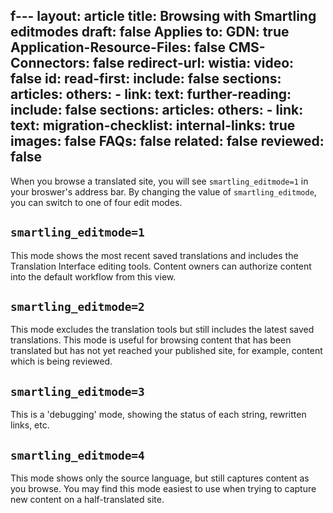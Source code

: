 f---
layout: article
title: Browsing with Smartling editmodes
draft: false
Applies to:
  GDN: true
  Application-Resource-Files: false
  CMS-Connectors: false
redirect-url:
wistia:
  video: false
  id:
read-first:
  include: false
  sections:
  articles:
  others:
    - link:
      text:
further-reading:
  include: false
  sections:
  articles:
  others:
    - link:
      text:
migration-checklist:
  internal-links: true
  images: false
  FAQs: false
  related: false
  reviewed: false
---


When you browse a translated site, you will see `smartling_editmode=1` in your broswer's address bar. By changing the value of `smartling_editmode`, you can switch to one of four edit modes.

## `smartling_editmode=1`

This mode shows the most recent saved translations and includes the Translation Interface editing tools. Content owners can authorize content into the default workflow from this view.


## `smartling_editmode=2`

This mode excludes the translation tools but still includes the latest saved translations. This mode is useful for browsing content that has been translated but has not yet reached your published site, for example, content which is being reviewed.

## `smartling_editmode=3`

This is a 'debugging' mode, showing the status of each string, rewritten links, etc.


## `smartling_editmode=4`

This mode shows only the source language, but still captures content as you browse. You may find this mode easiest to use when trying to capture new content on a half-translated site.



